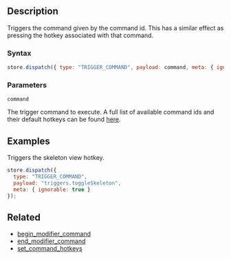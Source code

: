 ## Description

Triggers the command given by the command id. This has a similar effect as pressing the hotkey associated with that command.

### Syntax

```js
store.dispatch({ type: "TRIGGER_COMMAND", payload: command, meta: { ignorable: true } });
```

### Parameters

`command`

The trigger command to execute. A full list of available command ids and their default hotkeys can be found [here](../External/commands.json).

## Examples

Triggers the skeleton view hotkey.

```js
store.dispatch({
  type: "TRIGGER_COMMAND",
  payload: "triggers.toggleSkeleton",
  meta: { ignorable: true }
});
```

## Related

- [begin_modifier_command](./begin_modifier_command.md)
- [end_modifier_command](./end_modifier_command.md)
- [set_command_hotkeys](./set_command_hotkeys.md)